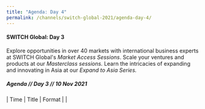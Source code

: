 ```yaml
---
title: "Agenda: Day 4"
permalink: /channels/switch-global-2021/agenda-day-4/
---
```

#### SWITCH Global: Day 3
Explore opportunities in over 40 markets with international business experts at SWITCH Global's *Market Access Sessions*. Scale your ventures and products at our *Masterclass sessions.* Learn the intricacies of expanding and innovating in Asia at our *Expand to Asia Series.*


##### Agenda // Day 3 // 10 Nov 2021

| Time | Title | Format |
| 